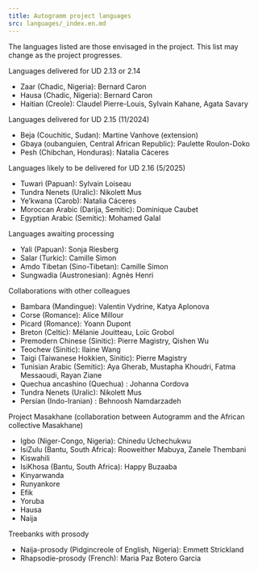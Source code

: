 ```yaml
---
title: Autogramm project languages
src: languages/_index.en.md
---
```


The languages listed are those envisaged in the project. This list may change as the project progresses.

Languages delivered for UD 2.13 or 2.14
 * Zaar (Chadic, Nigeria): Bernard Caron
 * Hausa (Chadic, Nigeria): Bernard Caron
 * Haitian (Creole): Claudel Pierre-Louis, Sylvain Kahane, Agata Savary

Languages delivered for UD 2.15 (11/2024)
 * Beja (Couchitic, Sudan): Martine Vanhove (extension)
 * Gbaya (oubanguien, Central African Republic): Paulette Roulon-Doko
 * Pesh (Chibchan, Honduras): Natalia Cáceres

Languages likely to be delivered for UD 2.16 (5/2025)
 * Tuwari (Papuan): Sylvain Loiseau
 * Tundra Nenets (Uralic): Nikolett Mus
 * Ye’kwana (Carob): Natalia Cáceres
 * Moroccan Arabic (Darija, Semitic): Dominique Caubet
 * Egyptian Arabic (Semitic): Mohamed Galal

Languages awaiting processing
 * Yali (Papuan): Sonja Riesberg
 * Salar (Turkic): Camille Simon
 * Amdo Tibetan (Sino-Tibetan): Camille Simon
 * Sungwadia (Austronesian): Agnès Henri

Collaborations with other colleagues
 * Bambara (Mandingue): Valentin Vydrine, Katya Aplonova
 * Corse (Romance): Alice Millour
 * Picard (Romance): Yoann Dupont
 * Breton (Celtic): Mélanie Jouitteau, Loïc Grobol
 * Premodern Chinese (Sinitic): Pierre Magistry, Qishen Wu
 * Teochew (Sinitic): Ilaine Wang
 * Taigi (Taiwanese Hokkien, Sinitic): Pierre Magistry
 * Tunisian Arabic (Semitic): Aya Gherab, Mustapha Khoudri, Fatma Messaoudi, Rayan Ziane
 * Quechua ancashino (Quechua) : Johanna Cordova
 * Tundra Nenets (Uralic): Nikolett Mus
 * Persian (Indo-Iranian) : Behnoosh Namdarzadeh

Project Masakhane (collaboration between Autogramm and the African collective Masakhane)
 * Igbo (Niger-Congo, Nigeria): Chinedu Uchechukwu
 * IsiZulu (Bantu, South Africa): Rooweither Mabuya, Zanele Thembani
 * Kiswahili
 * IsiKhosa (Bantu, South Africa): Happy Buzaaba
 * Kinyarwanda
 * Runyankore
 * Efik
 * Yoruba
 * Hausa
 * Naija

Treebanks with prosody
 * Naija-prosody (Pidgincreole of English, Nigeria): Emmett Strickland
 * Rhapsodie-prosody (French): Maria Paz Botero Garcia
